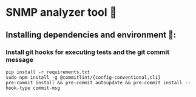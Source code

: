 # SNMP analyzer tool 🐍

## Installing dependencies and environment 🌲:

### Install git hooks for executing tests and the git commit message
```shell
pip install -r requirements.txt
sudo npm install -g @commitlint/{config-conventional,cli}
pre-commit install && pre-commit autoupdate && pre-commit install --hook-type commit-msg
```

